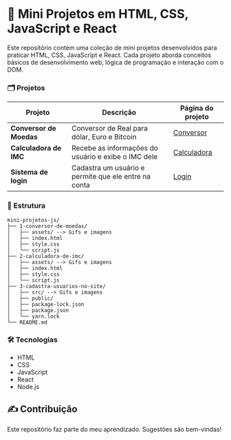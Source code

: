 # 🚀 Mini Projetos em HTML, CSS, JavaScript e React

Este repositório contém uma coleção de mini projetos desenvolvidos para praticar HTML, CSS, JavaScript e React. Cada projeto aborda conceitos básicos de desenvolvimento web, lógica de programação e interação com o DOM.

### 🗂️ Projetos

| Projeto                    | Descrição                                    | Página do projeto                                                                    |
| -------------------------- | -------------------------------------------- | ------------------------------------------------------------------------------------ |
| **Conversor de Moedas** | Conversor de Real para dólar, Euro e Bitcoin | [Conversor](https://jessicaevelin.github.io/mini-projetos-js/1-conversor-de-moedas/) |
| **Calculadora de IMC** | Recebe as informações do usuário e exibe o IMC dele | [Calculadora](https://jessicaevelin.github.io/mini-projetos-js/2-calculadora-de-imc/) |
| **Sistema de login** | Cadastra um usuário e permite que ele entre na conta | [Login](https://jessicaevelin.github.io/mini-projetos-js/3-cadastra-usuarios-no-site) |

### 📁 Estrutura

```
mini-projetos-js/
├── 1-conversor-de-moedas/
│   ├── assets/ --> Gifs e imagens
│   ├── index.html
│   ├── style.css
│   └── script.js
├── 2-calculadora-de-imc/
│   ├── assets/ --> Gifs e imagens
│   ├── index.html
│   ├── style.css
│   └── script.js
├── 3-cadastra-usuarios-no-site/
│   ├── src/ --> Gifs e imagens
│   ├── public/
│   ├── package-lock.json
│   ├── package.json
│   └── yarn.lock
└── README.md
```

### 🛠️ Tecnologias

- HTML
- CSS
- JavaScript
- React
- Node.js

## ✍️ Contribuição

Este repositório faz parte do meu aprendizado. Sugestões são bem-vindas!
